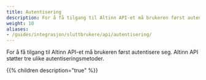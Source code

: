```yaml
---
title: Autentisering
description: For å få tilgang til Altinn API-et må brukeren først autentisere seg. Altinn API støtter tre ulike autentiseringsmetoder.
weight: 10
aliases:
- /guides/integrasjon/sluttbrukere/api/autentisering/
---
```



For å få tilgang til Altinn API-et må brukeren først autentisere seg. Altinn API støtter tre ulike autentiseringsmetoder.

{{% children description="true" %}}
